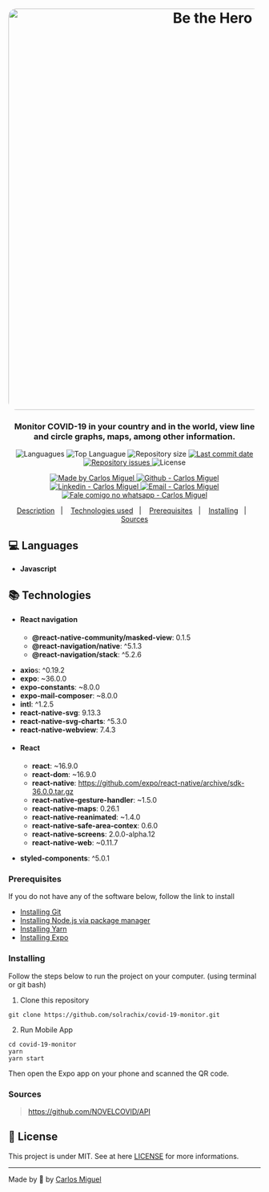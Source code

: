 <h1 align="center">
    <img alt="Be the Hero" src="https://github.com/solrachix/be-the-hero/blob/master/assets/Template.png?raw=true"  width="800px" style="border-radius:16px;"/>
</h1>

<h3 align="center" >
Monitor COVID-19 in your country and in the world, view line and circle graphs, maps, among other information.
</h3>

<p align="center">
  <img alt="Languagues" src="https://img.shields.io/github/languages/count/solrachix/covid-19-monitor">
  <img alt="Top Languague" src="https://img.shields.io/github/languages/top/solrachix/covid-19-monitor">
  <img alt="Repository size" src="https://img.shields.io/github/repo-size/solrachix/covid-19-monitor">
  <a href="https://github.com/solrachix/be-the-hero/commits/master">
    <img alt="Last commit date" src="https://img.shields.io/github/last-commit/solrachix/covid-19-monitor">
  </a>
   <a href="https://github.com/solrachix/covid-19-monitor/issues">
    <img alt="Repository issues" src="https://img.shields.io/github/issues/solrachix/covid-19-monitor">
  </a>
  <img alt="License" src="https://img.shields.io/github/license/solrachix/covid-19-monitor">
</p>
<p align="center">

  <a href="https://github.com/solrachix" target="_blank">
    <img alt="Made by Carlos Miguel" src="https://img.shields.io/badge/made%20by-Carlos_Miguel-informational">
  </a>
  <a href="https://github.com/solrachix" target="_blank" >
    <img alt="Github - Carlos Miguel" src="https://img.shields.io/badge/Github--%23F8952D?style=social&logo=github">
  </a>
  <a href="https://www.linkedin.com/in/carlos-miguel-380413197/" target="_blank" >
    <img alt="Linkedin - Carlos Miguel" src="https://img.shields.io/badge/Linkedin--%23F8952D?style=social&logo=linkedin">
  </a>
  <a href="mailto:carlos.miguel.oliveira.17@gmail.com" target="_blank" >
    <img alt="Email - Carlos Miguel" src="https://img.shields.io/badge/Email--%23F8952D?style=social&logo=gmail">
  </a>
  <a href="https://api.whatsapp.com/send?phone=5511969027401"
        target="_blank" >
    <img alt="Fale comigo no whatsapp - Carlos Miguel" src="https://img.shields.io/badge/Whatsapp--%23F8952D?style=social&logo=whatsapp">
  </a>

</p>

<p align="center">
  <a href="#description">Description</a>&nbsp;&nbsp;&nbsp;|&nbsp;&nbsp;&nbsp;
  <a href="#technologies-used">Technologies used</a>&nbsp;&nbsp;&nbsp;|&nbsp;&nbsp;&nbsp;
  <a href="#prerequisites">Prerequisites</a>&nbsp;&nbsp;&nbsp;|&nbsp;&nbsp;&nbsp;
  <a href="#installing">Installing</a>&nbsp;&nbsp;&nbsp;|&nbsp;&nbsp;&nbsp;
  <a href="#sources">Sources</a>
</p>


## :computer: Languages

- **Javascript**

## :books: Technologies
- #### React navigation
	* **@react-native-community/masked-view**: 0.1.5
	* **@react-navigation/native**:  ^5.1.3
	* **@react-navigation/stack**:  ^5.2.6
* **axio**s:  ^0.19.2
* **expo**:  ~36.0.0
* **expo-constants**:  ~8.0.0
* **expo-mail-composer**:  ~8.0.0
* **intl**:  ^1.2.5
* **react-native-svg**:  9.13.3
* **react-native-svg-charts**:  ^5.3.0
* **react-native-webview**:  7.4.3
- #### React
	* **react**:  ~16.9.0
	* **react-dom**:  ~16.9.0
	* **react-native**:  https://github.com/expo/react-native/archive/sdk-36.0.0.tar.gz
	* **react-native-gesture-handler**:  ~1.5.0
	* **react-native-maps**:  0.26.1
	* **react-native-reanimated**:  ~1.4.0
	* **react-native-safe-area-contex**:  0.6.0
	* **react-native-screens**:  2.0.0-alpha.12
	* **react-native-web**:  ~0.11.7
* **styled-components**:  ^5.0.1


### Prerequisites

If you do not have any of the software below, follow the link to install

- [Installing Git](https://git-scm.com/downloads)
- [Installing Node.js via package manager](https://nodejs.org/en/download/package-manager/)
- [Installing Yarn](https://yarnpkg.com/en/docs/install#debian-stable)
- [Installing Expo](https://facebook.github.io/react-native/docs/getting-started)

### Installing

Follow the steps below to run the project on your computer. (using terminal or git bash)

1. Clone this repository
```
git clone https://github.com/solrachix/covid-19-monitor.git
```
2. Run Mobile App
```
cd covid-19-monitor
yarn
yarn start
```
Then open the Expo app on your phone and scanned the QR code.

### Sources
> https://github.com/NOVELCOVID/API

## :memo: License

This project is under MIT. See at here [LICENSE](/LICENSE) for more informations.

---

Made by :blue_heart: by [Carlos Miguel](https://github.com/solrachix)